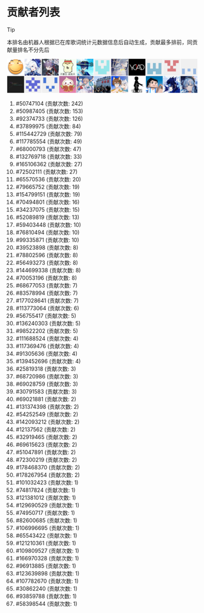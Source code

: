 # 贡献者列表

> [!TIP]
> 本排名由机器人根据已在库歌词统计元数据信息后自动生成，贡献最多排前，同贡献量排名不分先后

![贡献者头像画廊](./CONTRIBUTORS.svg)

1. #50747104 (贡献次数: 242)
2. #50987405 (贡献次数: 153)
3. #92374733 (贡献次数: 126)
4. #37899975 (贡献次数: 84)
5. #115442729 (贡献次数: 79)
6. #117785554 (贡献次数: 49)
7. #68000793 (贡献次数: 47)
8. #132769718 (贡献次数: 33)
9. #165106362 (贡献次数: 27)
10. #72502111 (贡献次数: 27)
11. #65570536 (贡献次数: 20)
12. #79665752 (贡献次数: 19)
13. #154799151 (贡献次数: 19)
14. #70494801 (贡献次数: 16)
15. #34237075 (贡献次数: 15)
16. #52089819 (贡献次数: 13)
17. #59403448 (贡献次数: 10)
18. #76810494 (贡献次数: 10)
19. #99335871 (贡献次数: 10)
20. #39523898 (贡献次数: 8)
21. #78802596 (贡献次数: 8)
22. #56493273 (贡献次数: 8)
23. #144699338 (贡献次数: 8)
24. #70053196 (贡献次数: 8)
25. #68677053 (贡献次数: 7)
26. #83578994 (贡献次数: 7)
27. #177028641 (贡献次数: 7)
28. #113773064 (贡献次数: 6)
29. #56755417 (贡献次数: 5)
30. #136240303 (贡献次数: 5)
31. #98522202 (贡献次数: 5)
32. #111688524 (贡献次数: 4)
33. #117369476 (贡献次数: 4)
34. #91305636 (贡献次数: 4)
35. #139452696 (贡献次数: 4)
36. #25819318 (贡献次数: 3)
37. #68720986 (贡献次数: 3)
38. #69028759 (贡献次数: 3)
39. #30791583 (贡献次数: 3)
40. #69021881 (贡献次数: 2)
41. #131374398 (贡献次数: 2)
42. #54252549 (贡献次数: 2)
43. #142093212 (贡献次数: 2)
44. #12137562 (贡献次数: 2)
45. #32919465 (贡献次数: 2)
46. #69615623 (贡献次数: 2)
47. #51047891 (贡献次数: 2)
48. #72300219 (贡献次数: 2)
49. #178468370 (贡献次数: 2)
50. #178267954 (贡献次数: 2)
51. #101032423 (贡献次数: 1)
52. #74817824 (贡献次数: 1)
53. #121381012 (贡献次数: 1)
54. #129690529 (贡献次数: 1)
55. #74950717 (贡献次数: 1)
56. #82600685 (贡献次数: 1)
57. #106996695 (贡献次数: 1)
58. #65543422 (贡献次数: 1)
59. #121210361 (贡献次数: 1)
60. #109809527 (贡献次数: 1)
61. #166970328 (贡献次数: 1)
62. #96913885 (贡献次数: 1)
63. #123639898 (贡献次数: 1)
64. #107782670 (贡献次数: 1)
65. #30862240 (贡献次数: 1)
66. #93859788 (贡献次数: 1)
67. #58398544 (贡献次数: 1)
